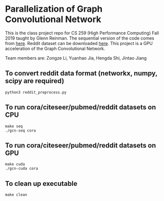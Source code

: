 # Parallelization of Graph Convolutional Network

This is the class project repo for CS 259 (High Performance Computing) Fall 2019 taught by Glenn Reinman.
The sequential version of the code comes from [here](https://github.com/cai-lw/parallel-gcn "parallel-gcn"). Reddit dataset can be downloaded [here](http://snap.stanford.edu/graphsage/reddit.zip "reddit dataset").
This project is a GPU acceleration of the Graph Convolutional Network.

Team members are: Zongze Li, Yuanhao Jia, Hengda Shi, Jintao Jiang

## To convert reddit data format (networkx, numpy, scipy are required)

    python3 reddit_preprocess.py

## To run cora/citeseer/pubmed/reddit datasets on CPU

    make seq
    ./gcn-seq cora

## To run cora/citeseer/pubmed/reddit datasets on GPU

    make cuda
    ./gcn-cuda cora

## To clean up executable

    make clean
